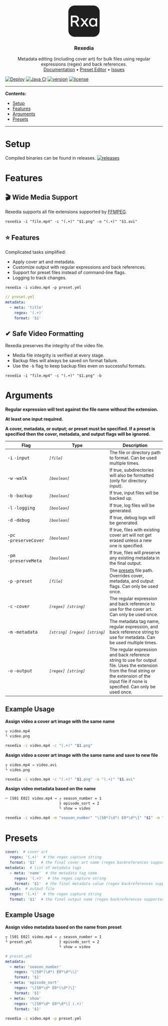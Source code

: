 <p align="center">
    <a href="https://github.com/Ktt-Development/rexedia">
        <img src="https://raw.githubusercontent.com/Ktt-Development/rexedia/main/icon.png" alt="Logo" width="100" height="100">
    </a>
    <h3 align="center">Rexedia</h3>
    <p align="center">
        Metadata editing (including cover art) for bulk files using regular expressions (regex) and back references.
        <br />
        <a href="https://docs.kttdevelopment.com/rexedia/">Documentation</a>
        •
        <a href="https://rexedia.kttdevelopment.com/">Preset Editor</a>
        •
        <a href="https://github.com/Ktt-Development/rexedia/issues">Issues</a>
    </p>
</p>

[![Deploy](https://github.com/Ktt-Development/rexedia/workflows/Deploy/badge.svg)](https://github.com/Ktt-Development/rexedia/actions?query=workflow%3ADeploy)
[![Java CI](https://github.com/Ktt-Development/rexedia/workflows/Java%20CI/badge.svg)](https://github.com/Ktt-Development/rexedia/actions?query=workflow%3A%22Java+CI%22)
[![version](https://img.shields.io/github/v/release/Ktt-Development/rexedia)](https://github.com/Ktt-Development/rexedia/releases)
[![license](https://img.shields.io/github/license/Ktt-Development/rexedia)](https://github.com/Ktt-Development/rexedia/blob/main/LICENSE)

---
**Contents:**
- [Setup](#setup)
- [Features](#features)
- [Arguments](#arguments)
- [Presets](#presets)
---
# Setup

Compiled binaries can be found in releases.
[![releases](https://img.shields.io/github/v/release/Ktt-Development/rexedia)](https://github.com/Ktt-Development/rexedia/releases)

# Features

## 🎬 Wide Media Support

Rexedia supports all file extensions supported by [FFMPEG](https://ffmpeg.org/).

```shell
rexedia -i "file.mp4" -c "(.+)" "$1.png" -o "(.+)" "$1.avi"
```

## ⭐ Features

Complicated tasks simplified:
- Apply cover art and metadata.
- Customize output with regular expressions and back references.
- Support for preset files instead of command-line flags.
- Logging to track changes.

```shell
rexedia -i video.mp4 -p preset.yml
```
```yml
// preset.yml
metadata:  
  - meta: 'title' 
    regex: '(.+)'
    format: '$1'
```

## ✔ Safe Video Formatting

Rexedia preserves the integrity of the video file.
- Media file integrity is verified at every stage.
- Backup files will always be saved on format failure.
- Use the `-b` flag to keep backup files even on successful formats.

```shell
rexedia -i "file.mp4" -c "(.+)" "$1.png" -b
```

# Arguments
**Regular expression will test against the file name without the extension.**

**At least one input required.**

**A cover, metadata, or output; or preset must be specified. If a preset is specified then the cover, metadata, and output flags will be ignored.**

|Flag|Type|Description|
|---|---|---|
|<kbd>-﻿i</kbd> <kbd>-﻿input</kbd>|*`[file]`*|The file or directory path to format. Can be used multiple times.|
|<kbd>-﻿w</kbd> <kbd>-﻿walk</kbd>|*`[boolean]`*|If true, subdirectories will also be formatted (only for directory input).|
|<kbd>-﻿b</kbd> <kbd>-﻿backup</kbd>|*`[boolean]`*|If true, input files will be backed up.|
|<kbd>-﻿l</kbd> <kbd>-﻿logging</kbd>|*`[boolean]`*|If true, log files will be generated.|
|<kbd>-﻿d</kbd> <kbd>-﻿debug</kbd>|*`[boolean]`*|If true, debug logs will be generated.|
|<kbd>-﻿pc</kbd> <kbd>-﻿preserveCover</kbd>|*`[boolean]`*|If true, files with existing cover art will not get erased unless a new one is specified.|
|<kbd>-﻿pm</kbd> <kbd>-﻿preserveMeta</kbd>|*`[boolean]`*|If true, files will preserve any existing metadata in the final output.|
|<kbd>-﻿p</kbd> <kbd>-﻿preset</kbd>|*`[file]`*|The [presets](/rexedia/presets) file path. Overrides cover, metadata, and output flags. Can only be used once.|
|<kbd>-﻿c</kbd> <kbd>-﻿cover</kbd>|*`[regex] [string]`*| The regular expression and back reference to use for the cover art. Can only be used once.|
|<kbd>-﻿m</kbd> <kbd>-﻿metadata</kbd>|*`[string] [regex] [string]`*|The metadata tag name, regular expression, and back reference string to use for metadata. Can be used multiple times.|
|<kbd>-﻿o</kbd> <kbd>-﻿output</kbd>|*`[regex] [string]`*| The regular expression and back reference string to use for output file. Uses the extension from the final string or the extension of the input file if none is specified. Can only be used once.|

## Example Usage

**Assign video a cover art image with the same name**
```
┬ video.mp4
└ video.png
```
```sh
rexedia -i video.mp4 -c "(.+)" "$1.png"
```

**Assign video a cover art image with the same name and save to new file**
```
┬ video.mp4 → video.avi
└ video.png
```
```sh
rexedia -i video.mp4 -c "(.+)" "$1.png" -o "(.+)" "$1.avi"
```

**Assign video metadata based on the name**
```
─ [S01 E02] video.mp4 → ┌ season_number = 1
                        ├ episode_sort = 2
                        └ show = video
```
```sh
rexedia -i video.mp4 -m "season_number" "\[S0*(\d*) E0*\d*\]" "$1" -m "episode_sort" "\[S0*\d* E0*(\d*)\]" "$1" -m "show" "\[S0*\d* E0*\d*\] (.+)" "$1"
```

# Presets

```yml
cover:  # cover art
  regex: '(.+)'  # the regex capture string
  format: '$1'  # the final cover art name (regex backreferences supported)
metadata:  # list of metadata tags
  - meta: 'name'  # the metadata tag name
    regex: '(.+)'  # the regex capture string
    format: '$1'  # the final metadata value (regex backreferences supported)
output:  # output file
  regex: '(.+)'  # the regex capture string
  format: '$1'  # the final output name (regex backreferences supported)
```

## Example Usage

**Assign video metadata based on the name from preset**
```
┬ [S01 E02] video.mp4 → ┌ season_number = 1
└ preset.yml            ├ episode_sort = 2
                        └ show = video
```
```yml
# preset.yml
metadata:  
  - meta: 'season_number'
    regex: '\[S0*(\d*) E0*\d*\\]'
    format: '$1'
  - meta: 'episode_sort'
    regex: '\[S0*\d* E0*(\d*)\]'
    format: '$1'
  - meta: 'show'
    regex: '\[S0*\d* E0*\d*\] (.+)'
    format: '$1'
```
```sh
rexedia -i video.mp4 -p preset.yml
```
